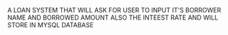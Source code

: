 A LOAN SYSTEM THAT WILL ASK FOR USER TO INPUT IT'S BORROWER NAME AND BORROWED AMOUNT ALSO THE INTEEST RATE AND WILL STORE IN MYSQL DATABASE 

